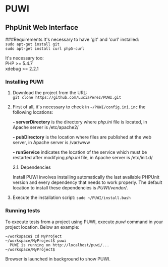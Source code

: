 PUWI
====
PhpUnit Web Interface
---------------------

###Requirements
It's necessary to have 'git' and 'curl' installed:  
	`sudo apt-get install git`  
	`sudo apt-get install curl php5-curl`

It's necessary too:   
	   PHP >= 5.4.7  
	   xdebug >= 2.2.1

### Installing PUWI
1. Download the project from the URL:   
  `git clone https://github.com/LuciaPerez/PUWI.git`

2. First of all, it's necessary to check in `~/PUWI/config.ini.inc` the following locations:

	 **- serverDirectory** is the directory where *php.ini* file is located, in Apache server is /etc/apache2/

	 **- pubDirectory** is the location where files are published at the web server, in Apache server is /var/www

	 **- runService** indicates the location of the service which must be restarted after modifying *php.ini* file, in Apache server is /etc/init.d/

    2.1. Dependencies

    Install PUWI involves installing automatically the last available PHPUnit version and every dependency that needs to work properly.
    The default location to install these dependencies is *PUWI/vendor/*.
    
    
3. Execute the installation script:  `sudo ~/PUWI/install.bash`

### Running tests
To execute tests from a project using PUWI, execute *puwi* command in your project location.
Below an example:
```
~/workspace$ cd MyProject
~/workspace/MyProject$ puwi
  PUWI is running on http://localhost/puwi/...
~/workspace/MyProject$ 
```
Browser is launched in background to show PUWI.
